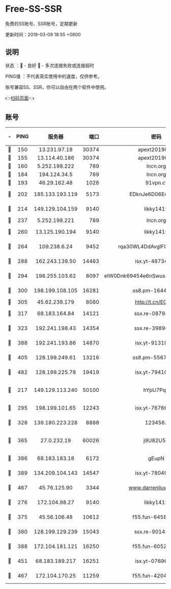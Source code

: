 # Free-SS-SSR

免费的SS账号、SSR账号，定期更新

更新时间：2019-03-09 18:55 +0800

## 说明

状态     ：🙂 - 良好 🙁 - 多次连接失败或连接超时

PING值   ：不代表真实使用中的速度，仅供参考。

账号兼容SS、SSR，你可以自由在两个软件中使用。

👉[扫码页面](https://liesauer.github.io/Free-SS-SSR/)👈

## 账号

|-|PING|服务器|端口|密码|加密方式|区域|
|:----:|:----:|:-----:|-----:|:----:|:----:|:----:|
|🙂|150|13.231.97.18|30374|apext2019006|chacha20|JP|
|🙂|155|13.114.40.186|30374|apext2019006|chacha20|JP|
|🙂|160|5.252.198.222|789|lncn.org|rc4|JP|
|🙂|184|194.124.34.5|789|lncn.org|rc4|JP|
|🙂|193|46.29.162.48|1026|91vpn.cf|rc4-md5|RU|
|🙂|202|185.133.193.119|5173|EDknJe6D06EoWDaw|aes-256-cfb|US|
|🙂|214|149.129.104.159|9140|likky1415|aes-256-cfb|HK|
|🙂|237|5.252.198.221|789|lncn.org|rc4|JP|
|🙂|260|13.125.190.194|9140|likky1415|aes-256-cfb|KR|
|🙂|264|109.238.6.24|9452|rqa30WL4DdAvgIFG6Fs3znzTa|aes-256-cfb|FR|
|🙂|288|162.243.139.50|14483|isx.yt-48734916|aes-256-cfb|US|
|🙂|294|198.255.103.62|8097|eIW0Dnk69454e6nSwuspv9DmS201tQ0D|aes-256-cfb|US|
|🙂|300|198.199.108.105|16281|ss8.pm-16442096|aes-256-cfb|US|
|🙂|305|45.62.238.179|8080|http://t.cn/EGJIyrl|rc4-md5|CA|
|🙂|317|68.183.164.84|14121|ssx.re-08798532|aes-256-cfb|US|
|🙂|323|192.241.198.43|14354|ssx.re-39890928|aes-256-cfb|US|
|🙂|388|192.241.193.86|14870|isx.yt-91319838|aes-256-cfb|US|
|🙂|405|128.199.249.61|13216|ss8.pm-55672488|aes-256-cfb|SG|
|🙂|482|128.199.225.78|19419|isx.yt-79410902|aes-256-cfb|SG|
|🙂|217|149.129.113.240|50100|hYpU7PqP|chacha20-ietf-poly1305|CN|
|🙂|295|198.199.101.65|12243|isx.yt-76766830|aes-256-cfb|US|
|🙂|328|139.180.223.228|8888|123456..|aes-256-cfb|JP|
|🙂|365|27.0.232.19|60026|j9U82U53|xchacha20-ietf-poly1305|HK|
|🙂|386|68.183.183.18|6172|gEupN|aes-256-cfb|SG|
|🙂|389|134.209.104.143|14547|isx.yt-78049863|aes-256-cfb|SG|
|🙂|467|45.76.125.90|3344|www.darrenliuwei.com|aes-256-cfb|AU|
|🙁|276|172.104.98.27|9140|likky1415|aes-256-cfb|JP|
|🙁|375|45.56.106.48|10612|f55.fun-64589896|aes-256-cfb|US|
|🙁|380|128.199.129.239|15043|ssx.re-90145135|aes-256-cfb|SG|
|🙁|388|172.104.181.121|16250|f55.fun-60522964|aes-256-cfb|SG|
|🙁|451|68.183.189.217|16251|isx.yt-07696164|aes-256-cfb|SG|
|🙁|467|172.104.170.25|11259|f55.fun-42045141|aes-256-cfb|SG|
